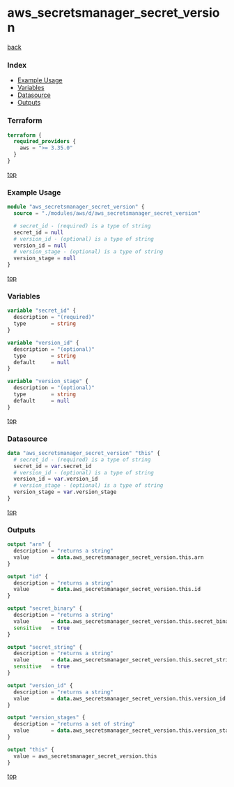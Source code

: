 # aws_secretsmanager_secret_version

[back](../aws.md)

### Index

- [Example Usage](#example-usage)
- [Variables](#variables)
- [Datasource](#datasource)
- [Outputs](#outputs)

### Terraform

```terraform
terraform {
  required_providers {
    aws = ">= 3.35.0"
  }
}
```

[top](#index)

### Example Usage

```terraform
module "aws_secretsmanager_secret_version" {
  source = "./modules/aws/d/aws_secretsmanager_secret_version"

  # secret_id - (required) is a type of string
  secret_id = null
  # version_id - (optional) is a type of string
  version_id = null
  # version_stage - (optional) is a type of string
  version_stage = null
}
```

[top](#index)

### Variables

```terraform
variable "secret_id" {
  description = "(required)"
  type        = string
}

variable "version_id" {
  description = "(optional)"
  type        = string
  default     = null
}

variable "version_stage" {
  description = "(optional)"
  type        = string
  default     = null
}
```

[top](#index)

### Datasource

```terraform
data "aws_secretsmanager_secret_version" "this" {
  # secret_id - (required) is a type of string
  secret_id = var.secret_id
  # version_id - (optional) is a type of string
  version_id = var.version_id
  # version_stage - (optional) is a type of string
  version_stage = var.version_stage
}
```

[top](#index)

### Outputs

```terraform
output "arn" {
  description = "returns a string"
  value       = data.aws_secretsmanager_secret_version.this.arn
}

output "id" {
  description = "returns a string"
  value       = data.aws_secretsmanager_secret_version.this.id
}

output "secret_binary" {
  description = "returns a string"
  value       = data.aws_secretsmanager_secret_version.this.secret_binary
  sensitive   = true
}

output "secret_string" {
  description = "returns a string"
  value       = data.aws_secretsmanager_secret_version.this.secret_string
  sensitive   = true
}

output "version_id" {
  description = "returns a string"
  value       = data.aws_secretsmanager_secret_version.this.version_id
}

output "version_stages" {
  description = "returns a set of string"
  value       = data.aws_secretsmanager_secret_version.this.version_stages
}

output "this" {
  value = aws_secretsmanager_secret_version.this
}
```

[top](#index)